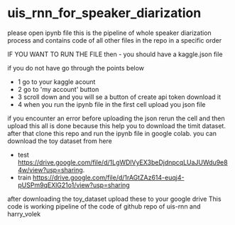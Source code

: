 # uis_rnn_for_speaker_diarization
please open ipynb file this is the pipeline of whole speaker diarization process and contains code of all other files in the repo
in a specific order 

IF YOU WANT TO RUN THE FILE then - you should have a kaggle.json file 

if you do not have go through the points below

* 1 go to your kaggle acount 
* 2 go to 'my account' button
* 3 scroll down and you will se a button of create api token download it
* 4 when you run the ipynb file in the first cell upload you json file 

if you encounter an error before uploading the json rerun the cell and then upload 
this all is done because this help you to download the timit dataset.
after that clone this repo and run the ipynb file in google colab. 
you can download the toy dataset from here 

* test https://drive.google.com/file/d/1LgWDlVyEX3beDjdnpcqLUaJUWdu9e84w/view?usp=sharing.
* train https://drive.google.com/file/d/1rAGtZAz614-euqj4-pUSPm9qEXlG21o1/view?usp=sharing

after downloading the toy_dataset upload these to your google drive
This code is working pipeline of the code of github repo of uis-rnn and harry_volek
